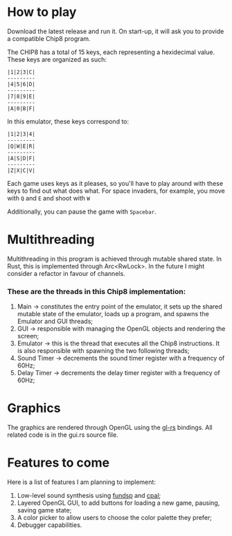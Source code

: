 # How to play
Download the latest release and run it.
On start-up, it will ask you to provide a compatible Chip8 program.

The CHIP8 has a total of 15 keys, each representing a hexidecimal value. These keys are organized as such:
```
|1|2|3|C|
---------
|4|5|6|D|
---------
|7|8|9|E|
---------
|A|0|B|F|
```
In this emulator, these keys correspond to:
```
|1|2|3|4|
---------
|Q|W|E|R|
---------
|A|S|D|F|
---------
|Z|X|C|V|
```
Each game uses keys as it pleases, so you'll have to play around with these keys to find out what does what. For space invaders, for example, you move with `Q` and `E` and shoot with `W`

Additionally, you can pause the game with `Spacebar`.

# Multithreading
Multithreading in this program is achieved through mutable shared state. In Rust, this is implemented through Arc<RwLock<T>>. In the future I might consider a refactor in favour of channels.

### These are the threads in this Chip8 implementation:
1. Main -> constitutes the entry point of the emulator, it sets up the shared mutable state of the emulator, loads up a program, and spawns the Emulator and GUI threads;
2. GUI -> responsible with managing the OpenGL objects and rendering the screen;
3. Emulator -> this is the thread that executes all the Chip8 instructions. It is also responsible with spawning the two following threads;
4. Sound Timer -> decrements the sound timer register with a frequency of 60Hz;
5. Delay Timer -> decrements the delay timer register with a frequency of 60Hz;

# Graphics
The graphics are rendered through OpenGL using the [gl-rs](https://github.com/brendanzab/gl-rs.git) bindings. All related code is in the gui.rs source file.

# Features to come
Here is a list of features I am planning to implement:
1. Low-level sound synthesis using [fundsp](https://github.com/SamiPerttu/fundsp.git) and [cpal](https://github.com/RustAudio/cpal.git);
2. Layered OpenGL GUI, to add buttons for loading a new game, pausing, saving game state;
3. A color picker to allow users to choose the color palette they prefer;
4. Debugger capabilities.